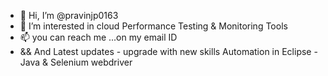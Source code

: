 - 👋 Hi, I’m @pravinjp0163
- 👀 I’m interested in cloud Performance Testing & Monitoring Tools 
- 📫 you can reach me ...on my email ID
- && And Latest updates - upgrade with new skills Automation in Eclipse - Java & Selenium webdriver



